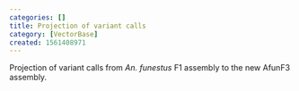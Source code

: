 ```yaml
---
categories: []
title: Projection of variant calls
category: [VectorBase]
created: 1561408971
---
```

Projection of variant calls from <i>An. funestus</i> F1 assembly to the new AfunF3 assembly.

